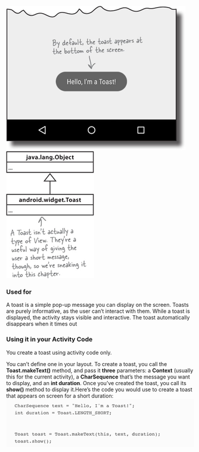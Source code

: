 ![](.guides/img/83.png)
![](.guides/img/84.png)

### Used for
A toast is a simple pop-up message you can display on the screen.
Toasts are purely informative, as the user can’t interact with them. While a toast is displayed, the activity stays visible and interactive. The toast automatically disappears when it times out

### Using it in your Activity Code
You create a toast using activity code only. 

You can’t define one in your layout. To create a toast, you call the **Toast.makeText()** method, and pass it **three** parameters: a **Context** (usually this for the current activity), a **CharSequence** that’s the message you want to display, and an **int duration**. Once you’ve created the toast, you call its **show()** method to display it.Here’s the code you would use to create a toast that appears on screen for a short duration:
![](.guides/img/85.png)